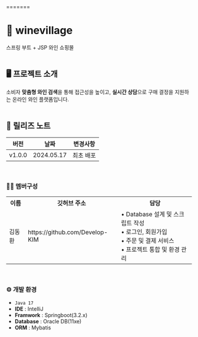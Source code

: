 =======
# 🍷 winevillage
스프링 부트 + JSP 와인 쇼핑몰
<br/>
<br/>
## 🖥️ 프로젝트 소개
소비자 **맞춤형 와인 검색**을 통해 접근성을 높이고, **실시간 상담**으로 구매 결정을 지원하는 온라인 와인 플랫폼입니다.
<br/>
<br/>
## 📒 릴리즈 노트
|     버전     |        날짜        |            변경사항                 |
| ----------- | ------------------ | -------------------------------- |
| v1.0.0 | 2024.05.17             | 최초 배포 |

<br/>

### 🧑‍💻 멤버구성
<table>
  <tr>
    <th>이름</th>
    <th>깃허브 주소</th>
    <th>담당</th>
  </tr>
  <tr>
    <td>김동환</td>
    <td>https://github.com/Develop-KIM</td>
    <td rowspan="3">
      • Database 설계 및 스크립트 작성 <br/>
      • 로그인, 회원가입 <br/>
      • 주문 및 결제 서비스 <br/>
      • 프로젝트 통합 및 환경 관리
    </td>
  </tr>
</table>

<br/>

### ⚙️ 개발 환경
-  `Java 17`
-  **IDE** : IntelliJ
-  **Framwork** : Springboot(3.2.x)
-  **Database** : Oracle DB(11xe)
-  **ORM** : Mybatis   
